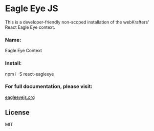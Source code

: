 # Eagle Eye JS

This is a developer-friendly non-scoped installation of the webKrafters' React Eagle Eye context.

### Name:

Eagle Eye Context

### Install:

npm i -S react-eagleeye

### For full documentation, please visit:

<a href="https://eagleeyejs.org">eagleeyejs.org</a>

## License

MIT
